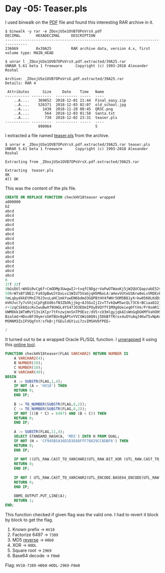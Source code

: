 # Day -05: Teaser.pls

I used binwalk on the [PDF](../day-10/files/ZOoxjUSe1OVB7OPoVrsX.pdf) file and found this interesting RAR archive in it.

```
$ binwalk -y rar -e ZOoxjUSe1OVB7OPoVrsX.pdf 
DECIMAL       HEXADECIMAL     DESCRIPTION
--------------------------------------------------------------------------------
236069        0x39A25         RAR archive data, version 4.x, first volume type: MAIN_HEAD

$ unrar l _ZOoxjUSe1OVB7OPoVrsX.pdf.extracted/39A25.rar 
UNRAR 5.61 beta 1 freeware      Copyright (c) 1993-2018 Alexander Roshal

Archive: _ZOoxjUSe1OVB7OPoVrsX.pdf.extracted/39A25.rar
Details: RAR 4

 Attributes      Size     Date    Time   Name
----------- ---------  ---------- -----  ----
    ..A....    369852  2018-12-01 21:44  Final_easy.zip
    ..A....    526371  2018-12-03 02:07  old_school.jpg
    ..A....      1438  2018-11-28 08:45  QR3C.png
    ..A....       564  2018-12-03 01:58  Santa.txt
    ..A....       739  2018-12-02 23:31  teaser.pls
----------- ---------  ---------- -----  ----
               898964                    5
```

I extracted a file named [teaser.pls](files/teaser.pls) from the archive.

```
$ unrar e _ZOoxjUSe1OVB7OPoVrsX.pdf.extracted/39A25.rar teaser.pls
UNRAR 5.61 beta 1 freeware      Copyright (c) 1993-2018 Alexander Roshal

Extracting from _ZOoxjUSe1OVB7OPoVrsX.pdf.extracted/39A25.rar

Extracting  teaser.pls                                                OK 
All OK
```

This was the content of the pls file.

```sql
CREATE OR REPLACE FUNCTION checkHV18teaser wrapped 
a000000
b2
abcd
abcd
abcd
abcd
abcd
abcd
abcd
abcd
abcd
abcd
abcd
abcd
abcd
abcd
abcd
8
37f 22f
9bGsDUl+WXOiRvCg6f+CmODMp3UwgwIJ+txqfC9Dgz+VaPwOTWaoKj5jW2QUCQapzabE52vy
50h+W7xBf1NE2/Fa93pBwUJtOxLvz1WIU75VaGjqH5M6oL4/aHovVUteU3Arw0eLvVRDEvbd
0mLqbyd4kEtMnI76J3vuLaHC1mkYuwEN6bdmd3GQPBtHV4fWHr5OM5B81yX+kw0560LKdDx8
mVHJvc7y7vShjsCpFgEUd6sfN3ZbOkjjbg+AJSGuIjZzvT7vkQwM5wcQL73C6+BCiaaEG2ja
r+3zqCSk6QzcKvIwuBwXf9UHGL4YS47JO3EOmIPOy8VQYfY1M9g6UeieqOftVm/Pr8smR11r
UWM8kk1WTmMvY13s1Klpr7tFnzwjmnSnTP9Exz/dV5+cU3mlgyjqkAIsWnGqDGKMfVahOHSc
Bzalmd+HDxxBF39ymrsGHfBUv0gAPtnYVCVWiG0Q9ij5DbBffRrsx4uOYuAqJ4KwT5vNpKon
MSMAM3ZsIFVQgfnY/sfkB+jfGEuldGYiui7zvIMSHVDfPEE=

/
```

It turned out to be a wrapped Oracle PL/SQL function. I [unwrapped](files/teaser.unwrapped) it using this [online tool](https://www.codecrete.net/UnwrapIt/).

```sql
FUNCTION checkHV18teaser(FLAG VARCHAR2) RETURN NUMBER IS
    A VARCHAR2(4);
    B NUMBER(10);
    C NUMBER(10);
    H VARCHAR(40);
BEGIN
    A := SUBSTR(FLAG,1,4);
    IF NOT (A = 'HV18') THEN
	RETURN 0;
    END IF;
    
    B := TO_NUMBER(SUBSTR(FLAG,6,2));
    C := TO_NUMBER(SUBSTR(FLAG,8,2));
    IF NOT (((B * C) = 6497) AND (B < C)) THEN
	RETURN 0;
    END IF;
    
    A := SUBSTR(FLAG,11,4);
    SELECT STANDARD_HASH(A, 'MD5') INTO H FROM DUAL;
    IF NOT (H = 'CF945B5A36D1D3E68FFF78829CC8DBF6') THEN	
    RETURN 0;
    END IF;
    
    IF NOT ((UTL_RAW.CAST_TO_VARCHAR2(UTL_RAW.BIT_XOR (UTL_RAW.CAST_TO_RAW(SUBSTR(FLAG,16,4)), UTL_RAW.CAST_TO_RAW(SUBSTR(FLAG,21,4)))) = 'zvru') AND (TO_NUMBER(SUBSTR(FLAG,21,4)) = SQRT(8814961))) THEN
	RETURN 0;
    END IF;
    
    IF NOT ( UTL_RAW.CAST_TO_VARCHAR2(UTL_ENCODE.BASE64_ENCODE(UTL_RAW.CAST_TO_RAW(SUBSTR(FLAG,26,4)))) = 'RjBtMA==') THEN
	RETURN 0;
    END IF;
    
    DBMS_OUTPUT.PUT_LINE(A);
    RETURN 1;
END;
```

This function checked if given flag was the valid one. I had to revert it block by block to get the flag.

1. Known prefix → `HV18`
2. Factorize 6497 → `7389`
3. MD5 [reverse](https://md5.gromweb.com/?md5=CF945B5A36D1D3E68FFF78829CC8DBF6) → `H0b0`
4. XOR → `HODL`
5. Square root → `2969`
6. Base64 decode → `F0m0`

Flag: `HV18-7389-H0b0-HODL-2969-F0m0`
